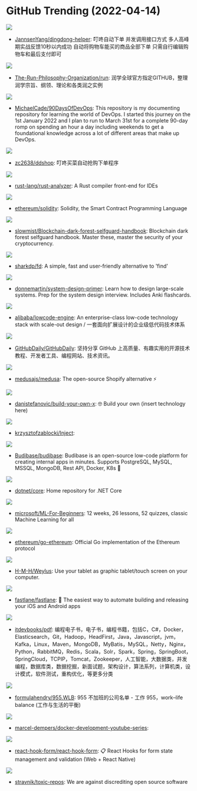 # GitHub Trending (2022-04-14)

![](https://img.shields.io/badge/Java-New%20187-green?style=flat-square&logo=appveyor)
- [JannsenYang/dingdong-helper](https://github.com/JannsenYang/dingdong-helper): 叮咚自动下单 并发调用接口方式 多人高峰期实战反馈10秒以内成功 自动将购物车能买的商品全部下单 只需自行编辑购物车和最后支付即可

![](https://img.shields.io/badge/none-New%20922-green?style=flat-square&logo=appveyor)
- [The-Run-Philosophy-Organization/run](https://github.com/The-Run-Philosophy-Organization/run): 润学全球官方指定GITHUB，整理润学宗旨、纲领、理论和各类润之实例

![](https://img.shields.io/badge/Shell-New%20666-green?style=flat-square&logo=appveyor)
- [MichaelCade/90DaysOfDevOps](https://github.com/MichaelCade/90DaysOfDevOps): This repository is my documenting repository for learning the world of DevOps. I started this journey on the 1st January 2022 and I plan to run to March 31st for a complete 90-day romp on spending an hour a day including weekends to get a foundational knowledge across a lot of different areas that make up DevOps.

![](https://img.shields.io/badge/Go-New%2017-green?style=flat-square&logo=appveyor)
- [zc2638/ddshop](https://github.com/zc2638/ddshop): 叮咚买菜自动抢购下单程序

![](https://img.shields.io/badge/Rust-New%2098-green?style=flat-square&logo=appveyor)
- [rust-lang/rust-analyzer](https://github.com/rust-lang/rust-analyzer): A Rust compiler front-end for IDEs

![](https://img.shields.io/badge/C%2B%2B-New%20101-green?style=flat-square&logo=appveyor)
- [ethereum/solidity](https://github.com/ethereum/solidity): Solidity, the Smart Contract Programming Language

![](https://img.shields.io/badge/none-New%20260-green?style=flat-square&logo=appveyor)
- [slowmist/Blockchain-dark-forest-selfguard-handbook](https://github.com/slowmist/Blockchain-dark-forest-selfguard-handbook): Blockchain dark forest selfguard handbook. Master these, master the security of your cryptocurrency.

![](https://img.shields.io/badge/Rust-New%20121-green?style=flat-square&logo=appveyor)
- [sharkdp/fd](https://github.com/sharkdp/fd): A simple, fast and user-friendly alternative to 'find'

![](https://img.shields.io/badge/Python-New%20509-green?style=flat-square&logo=appveyor)
- [donnemartin/system-design-primer](https://github.com/donnemartin/system-design-primer): Learn how to design large-scale systems. Prep for the system design interview. Includes Anki flashcards.

![](https://img.shields.io/badge/TypeScript-New%2077-green?style=flat-square&logo=appveyor)
- [alibaba/lowcode-engine](https://github.com/alibaba/lowcode-engine): An enterprise-class low-code technology stack with scale-out design / 一套面向扩展设计的企业级低代码技术体系

![](https://img.shields.io/badge/none-New%20215-green?style=flat-square&logo=appveyor)
- [GitHubDaily/GitHubDaily](https://github.com/GitHubDaily/GitHubDaily): 坚持分享 GitHub 上高质量、有趣实用的开源技术教程、开发者工具、编程网站、技术资讯。

![](https://img.shields.io/badge/JavaScript-New%2042-green?style=flat-square&logo=appveyor)
- [medusajs/medusa](https://github.com/medusajs/medusa): The open-source Shopify alternative ⚡️

![](https://img.shields.io/badge/none-New%20313-green?style=flat-square&logo=appveyor)
- [danistefanovic/build-your-own-x](https://github.com/danistefanovic/build-your-own-x): 🤓 Build your own (insert technology here)

![](https://img.shields.io/badge/Swift-New%2030-green?style=flat-square&logo=appveyor)
- [krzysztofzablocki/Inject](https://github.com/krzysztofzablocki/Inject): 

![](https://img.shields.io/badge/JavaScript-New%2024-green?style=flat-square&logo=appveyor)
- [Budibase/budibase](https://github.com/Budibase/budibase): Budibase is an open-source low-code platform for creating internal apps in minutes. Supports PostgreSQL, MySQL, MSSQL, MongoDB, Rest API, Docker, K8s 🚀

![](https://img.shields.io/badge/Shell-New%209-green?style=flat-square&logo=appveyor)
- [dotnet/core](https://github.com/dotnet/core): Home repository for .NET Core

![](https://img.shields.io/badge/Jupyter%20Notebook-New%20410-green?style=flat-square&logo=appveyor)
- [microsoft/ML-For-Beginners](https://github.com/microsoft/ML-For-Beginners): 12 weeks, 26 lessons, 52 quizzes, classic Machine Learning for all

![](https://img.shields.io/badge/Go-New%2023-green?style=flat-square&logo=appveyor)
- [ethereum/go-ethereum](https://github.com/ethereum/go-ethereum): Official Go implementation of the Ethereum protocol

![](https://img.shields.io/badge/Rust-New%2042-green?style=flat-square&logo=appveyor)
- [H-M-H/Weylus](https://github.com/H-M-H/Weylus): Use your tablet as graphic tablet/touch screen on your computer.

![](https://img.shields.io/badge/Ruby-New%204-green?style=flat-square&logo=appveyor)
- [fastlane/fastlane](https://github.com/fastlane/fastlane): 🚀 The easiest way to automate building and releasing your iOS and Android apps

![](https://img.shields.io/badge/none-New%2037-green?style=flat-square&logo=appveyor)
- [itdevbooks/pdf](https://github.com/itdevbooks/pdf): 编程电子书，电子书，编程书籍，包括C，C#，Docker，Elasticsearch，Git，Hadoop，HeadFirst，Java，Javascript，jvm，Kafka，Linux，Maven，MongoDB，MyBatis，MySQL，Netty，Nginx，Python，RabbitMQ，Redis，Scala，Solr，Spark，Spring，SpringBoot，SpringCloud，TCPIP，Tomcat，Zookeeper，人工智能，大数据类，并发编程，数据库类，数据挖掘，新面试题，架构设计，算法系列，计算机类，设计模式，软件测试，重构优化，等更多分类

![](https://img.shields.io/badge/none-New%2043-green?style=flat-square&logo=appveyor)
- [formulahendry/955.WLB](https://github.com/formulahendry/955.WLB): 955 不加班的公司名单 - 工作 955，work–life balance (工作与生活的平衡)

![](https://img.shields.io/badge/Go-New%205-green?style=flat-square&logo=appveyor)
- [marcel-dempers/docker-development-youtube-series](https://github.com/marcel-dempers/docker-development-youtube-series): 

![](https://img.shields.io/badge/TypeScript-New%2037-green?style=flat-square&logo=appveyor)
- [react-hook-form/react-hook-form](https://github.com/react-hook-form/react-hook-form): 📋 React Hooks for form state management and validation (Web + React Native)

![](https://img.shields.io/badge/Python-New%208-green?style=flat-square&logo=appveyor)
- [stravnik/toxic-repos](https://github.com/stravnik/toxic-repos): We are against discrediting open source software


